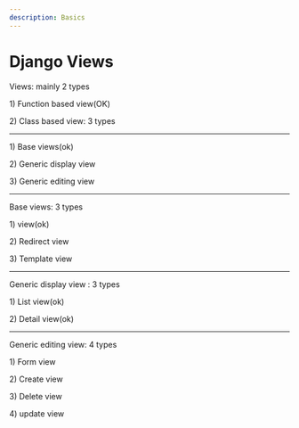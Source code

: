 ```yaml
---
description: Basics
---
```


# Django Views

Views:  mainly 2 types

1\) Function based view\(OK\)

2\) Class based view: 3 types

------------------------------------------------------------------------------------------------------------

1\) Base views\(ok\)

2\) Generic display view

3\) Generic editing view

------------------------------------------------------------------------------------------------------------

Base  views: 3 types

1\) view\(ok\)

2\) Redirect view

3\) Template view

------------------------------------------------------------------------------------------------------------

Generic display view : 3 types

1\) List view\(ok\)

2\) Detail view\(ok\)

------------------------------------------------------------------------------------------------------------

Generic editing view: 4 types

1\) Form view

2\) Create view

3\) Delete view

4\) update view





